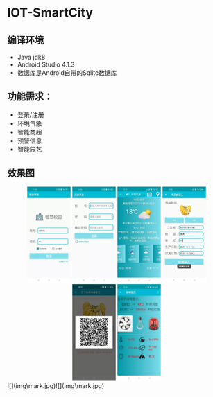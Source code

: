 # IOT-SmartCity

## 编译环境

- Java jdk8
- Android Studio 4.1.3
- 数据库是Android自带的Sqlite数据库

## 功能需求：

- 登录/注册
- 环境气象
- 智能商超
- 预警信息
- 智能园艺



## 效果图

<center>
    <img src="img/login.jpg" alt="Alt Tesxt" style="width:100px;" />
     <img src="img/register.jpg" alt="Alt Tesxt" style="width:100px;" />
     <img src="img/env.jpg" alt="Alt Tesxt" style="width:100px;" />
     <img src="img/mark.jpg" alt="Alt Tesxt" style="width:100px;" />
     <img src="img/qr.jpg" alt="Alt Tesxt" style="width:100px;" />
     <img src="img/iot.jpg" alt="Alt Tesxt" style="width:100px;" />
</center>
![](img\mark.jpg)![](img\mark.jpg)



